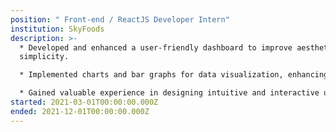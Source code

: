 ```yaml
---
position: " Front-end / ReactJS Developer Intern"
institution: SkyFoods
description: >-
  * Developed and enhanced a user-friendly dashboard to improve aesthetics and
  simplicity.

  * Implemented charts and bar graphs for data visualization, enhancing overall functionality and usability.

  * Gained valuable experience in designing intuitive and interactive user interfaces.
started: 2021-03-01T00:00:00.000Z
ended: 2021-12-01T00:00:00.000Z
---
```


